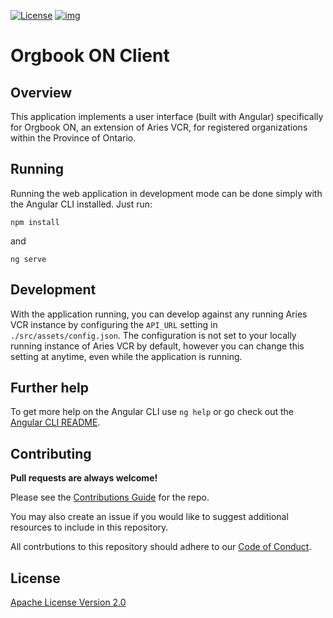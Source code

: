 [![License](https://img.shields.io/badge/License-Apache%202.0-blue.svg)](https://opensource.org/licenses/Apache-2.0) [![img](https://img.shields.io/badge/Lifecycle-Experimental-339999)](https://github.com/bcgov/repomountie/blob/master/doc/lifecycle-badges.md)

# Orgbook ON Client

## Overview

This application implements a user interface (built with Angular) specifically for Orgbook ON, an extension of Aries VCR, for registered organizations within the Province of Ontario.

## Running 

Running the web application in development mode can be done simply with the Angular CLI installed. Just run:

``` 
npm install
``` 

and

``` 
ng serve
```

## Development

With the application running, you can develop against any running Aries VCR instance by configuring the `API_URL` setting in `./src/assets/config.json`. The configuration is not set to your locally running instance of Aries VCR by default, however you can change this setting at anytime, even while the application is running.

## Further help

To get more help on the Angular CLI use `ng help` or go check out the [Angular CLI README](https://github.com/angular/angular-cli/blob/master/README.md).

## Contributing

**Pull requests are always welcome!**

Please see the [Contributions Guide](CONTRIBUTING.md) for the repo.

You may also create an issue if you would like to suggest additional resources to include in this repository.

All contrbutions to this repository should adhere to our [Code of Conduct](./CODE_OF_CONDUCT).

## License

[Apache License Version 2.0](./LICENSE)